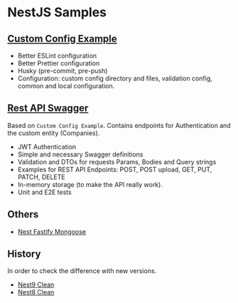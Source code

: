# NestJS Samples

## [Custom Config Example](https://github.com/ArtuGit/NestJS-Samples/tree/master/custom-config-example)

- Better ESLint configuration
- Better Prettier configuration
- Husky (pre-commit, pre-push)
- Configuration: custom config directory and files, validation config, common and local configuration.

## [Rest API Swagger](https://github.com/ArtuGit/NestJS-Samples/tree/master/rest-api-swagger)

Based on `Custom Config Example`. Contains endpoints for Authentication and the custom entity (Companies).

- JWT Authentication
- Simple and necessary Swagger definitions
- Validation and DTOs for requests Params, Bodies and Query strings
- Examples for REST API Endpoints: POST, POST upload, GET, PUT, PATCH, DELETE
- In-memory storage (to make the API really work).
- Unit and E2E tests

## Others

- [Nest Fastify Mongoose](https://github.com/ArtuGit/NestJS-Samples/tree/master/nest-fastify-mongoose)

## History

In order to check the difference with new versions.

- [Nest9 Clean](https://github.com/ArtuGit/NestJS-Samples/tree/master/nest9-clean)
- [Nest8 Clean](https://github.com/ArtuGit/NestJS-Samples/tree/master/nest8-clean)
